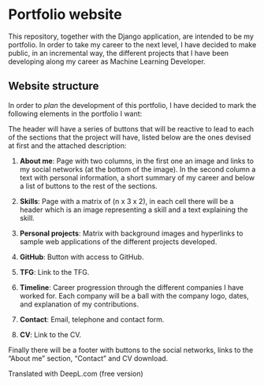 # Portfolio website

This repository, together with the Django application, are intended to be my portfolio. In order to take my career to the next level, I have decided to make public, in an incremental way, the different projects that I have been developing along my career as Machine Learning Developer.

## Website structure

In order to *plan* the development of this portfolio, I have decided to mark the following elements in the portfolio I want:

The header will have a series of buttons that will be reactive to lead to each of the sections that the project will have, listed below are the ones devised at first and the attached description:

1. **About me**: Page with two columns, in the first one an image and links to my social networks (at the bottom of the image). In the second column a text with personal information, a short summary of my career and below a list of buttons to the rest of the sections.

2. **Skills**: Page with a matrix of (n x 3 x 2), in each cell there will be a header which is an image representing a skill and a text explaining the skill.

3. **Personal projects**: Matrix with background images and hyperlinks to sample web applications of the different projects developed.

4. **GitHub**: Button with access to GitHub.

5. **TFG**: Link to the TFG.

6. **Timeline**: Career progression through the different companies I have worked for. Each company will be a ball with the company logo, dates, and explanation of my contributions.

7. **Contact**: Email, telephone and contact form.

8. **CV**: Link to the CV.

Finally there will be a footer with buttons to the social networks, links to the “About me” section, “Contact” and CV download.


Translated with DeepL.com (free version)
